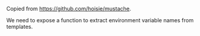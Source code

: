 Copied from https://github.com/hoisie/mustache.

We need to expose a function to extract environment variable names from 
templates.
